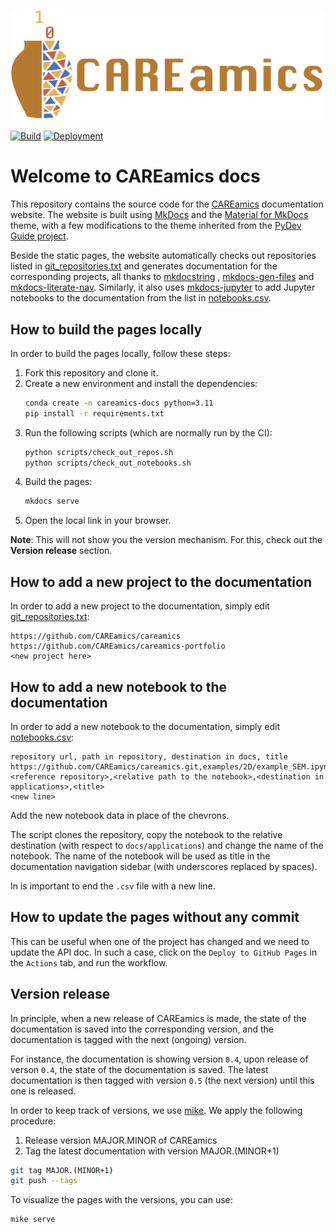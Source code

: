 <p align="center">
  <a href="https://careamics.github.io/">
    <img src="https://github.com/CAREamics/.github/blob/main/profile/images/banner_careamics.png">
  </a>
</p>

[![Build](https://github.com/CAREamics/careamics.github.io/actions/workflows/deploy-pages.yml/badge.svg)](https://github.com/CAREamics/careamics.github.io/actions/workflows/deploy-pages.yml)
[![Deployment](https://github.com/CAREamics/careamics.github.io/actions/workflows/pages/pages-build-deployment/badge.svg)](https://github.com/CAREamics/careamics.github.io/actions/workflows/pages/pages-build-deployment)

# Welcome to CAREamics docs

This repository contains the source code for the [CAREamics](https://github.com/CAREamics/careamics) documentation website. The 
website is built using [MkDocs](https://www.mkdocs.org/) and the 
[Material for MkDocs](https://squidfunk.github.io/mkdocs-material/) theme, with a few
modifications to the theme inherited from 
the [PyDev Guide project](https://github.com/pydev-guide/pydev-guide.github.io).

Beside the static pages, the website automatically checks out repositories listed in
[git_repositories.txt](scripts/git_repositories.txt) and generates documentation for
the corresponding projects, all thanks to [mkdocstring](https://mkdocstrings.github.io/)
, [mkdocs-gen-files](https://oprypin.github.io/mkdocs-gen-files/) and 
[mkdocs-literate-nav](https://oprypin.github.io/mkdocs-literate-nav/reference.html).
Similarly, it also uses [mkdocs-jupyter](https://pypi.org/project/mkdocs-jupyter/) to
add Jupyter notebooks to the documentation from the list in 
[notebooks.csv](scripts/notebooks.csv).

## How to build the pages locally

In order to build the pages locally, follow these steps:

1. Fork this repository and clone it.
2. Create a new environment and install the dependencies:
    ```bash
    conda create -n careamics-docs python=3.11
    pip install -r requirements.txt
    ```
4. Run the following scripts (which are normally run by the CI):
    ```bash
    python scripts/check_out_repos.sh
    python scripts/check_out_notebooks.sh
    ```
3. Build the pages:
    ```bash
    mkdocs serve
    ```
4. Open the local link in your browser.

**Note**: This will not show you the version mechanism. For this, check out the 
**Version release** section.

## How to add a new project to the documentation

In order to add a new project to the documentation, simply edit 
[git_repositories.txt](scripts/git_repositories.txt):

```
https://github.com/CAREamics/careamics
https://github.com/CAREamics/careamics-portfolio
<new project here>
```

## How to add a new notebook to the documentation

In order to add a new notebook to the documentation, simply edit
[notebooks.csv](scripts/notebooks.csv):

```
repository url, path in repository, destination in docs, title
https://github.com/CAREamics/careamics.git,examples/2D/example_SEM.ipynb,N2V,2D_SEM
<reference repository>,<relative path to the notebook>,<destination in applications>,<title>
<new line>
```

Add the new notebook data in place of the chevrons.

The script clones the repository, copy the notebook to the relative destination (with
respect to `docs/applications`) and change the name of the notebook. The name of the 
notebook will be used as title in the documentation navigation sidebar (with 
underscores replaced by spaces).

In is important to end the `.csv` file with a new line.

## How to update the pages without any commit

This can be useful when one of the project has changed and we need to update the API
doc. In such a case, click on the `Deploy to GitHub Pages` in the `Actions` tab, and
run the workflow.

## Version release

In principle, when a new release of CAREamics is made, the state of the documentation
is saved into the corresponding version, and the documentation is tagged with the
next (ongoing) version.

For instance, the documentation is showing version `0.4`, upon release of verson 
`0.4`, the state of the documentation is saved. The latest documentation is then 
tagged with version `0.5` (the next version) until this one is released.

In order to keep track of versions, we use [mike](https://github.com/jimporter/mike). 
We apply the following procedure:

1. Release version MAJOR.MINOR of CAREamics
2. Tag the latest documentation with version MAJOR.(MINOR+1)
  ```bash
  git tag MAJOR.(MINOR+1)
  git push --tags
  ```

To visualize the pages with the versions, you can use:

```bash
mike serve
```